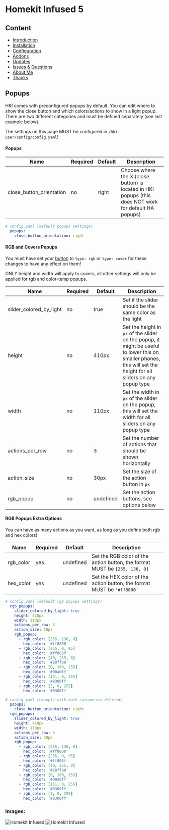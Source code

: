 # Homekit Infused 5

## Content
- [Introduction](../index.md)
- [Installation](../installation.md)
- [Configuration](../configuration.md)
- [Addons](../addons.md)
- [Updates](../updates.md)
- [Issues & Questions](../issues.md)
- [About Me](../about.md)
- [Thanks](../thanks.md)

## Popups

HKI comes with preconfigured popups by default. You can edit where to show the close button and which colors/actions to show in a light popup.
There are two different categories and must be defined separately (see last example below).

The settings on this page MUST be configured in `/hki-user/config/config.yaml`!

#### Popups

| Name | Required | Default | Description |
|----------------------------------|-------------|----------------------|-----------------------------------------------------------------------------------------------------------------------------------------------------------------------------------|
| close_button_orientation | no | right | Choose where the X (close button) is located in HKI popups (this does NOT work for default HA popups) |

```yaml
# config.yaml (default popups settings)
  popups:
    close_button_orientation: right
```

#### RGB and Covers Popups

You must have set your [button](button.md) to `type: rgb` or `type: cover` for these changes to have any effect on them!

ONLY height and width will apply to covers, all other settings will only be applied for rgb and color-temp popups.

| Name | Required | Default | Description |
|----------------------------------|-------------|----------------------|-----------------------------------------------------------------------------------------------------------------------------------------------------------------------------------|
| slider_colored_by_light | no | true | Set if the slider should be the same color as the light |
| height | no | 410px | Set the height in `px` of the slider on the popup, it might be useful to lower this on smaller phones, this will set the height for all sliders on any popup type |
| width | no | 110px | Set the width in `px` of the slider on the popup, this will set the width for all sliders on any popup type |
| actions_per_row | no | 3 | Set the number of actions that should be shown horizontally |
| action_size | no | 30px | Set the size of the action button in `px` |
| rgb_popup | no | undefined | Set the action buttons, see options below |

#### RGB Popups Extra Options

You can have as many actions as you want, as long as you define both rgb and hex colors!

| Name | Required | Default | Description |
|----------------------------------|-------------|----------------------|-----------------------------------------------------------------------------------------------------------------------------------------------------------------------------------|
| rgb_color | yes | undefined | Set the RGB color of the action button, the format MUST be `[255, 136, 0]` |
| hex_color | yes | undefined | Set the HEX color of the action button, the format MUST be `'#ff8800'` |

```yaml
# config.yaml (default rgb popups settings)
  rgb_popups:
    slider_colored_by_light: true
    height: 410px
    width: 110px
    actions_per_row: 3
    action_size: 30px
    rgb_popup: 
      - rgb_color: [255, 136, 0]
        hex_color: '#ff8800'
      - rgb_color: [255, 0, 95]
        hex_color: '#ff005f'
      - rgb_color: [40, 255, 0]
        hex_color: '#28ff00'
      - rgb_color: [0, 160, 255]
        hex_color: '#00a0ff'
      - rgb_color: [131, 0, 255]
        hex_color: '#8300ff'
      - rgb_color: [3, 0, 255]
        hex_color: '#0300ff'
```
```yaml
# config.yaml (example with both categories defined)
  popups:
    close_button_orientation: right
  rgb_popups:
    slider_colored_by_light: true
    height: 410px
    width: 110px
    actions_per_row: 3
    action_size: 30px
    rgb_popup: 
      - rgb_color: [255, 136, 0]
        hex_color: '#ff8800'
      - rgb_color: [255, 0, 95]
        hex_color: '#ff005f'
      - rgb_color: [40, 255, 0]
        hex_color: '#28ff00'
      - rgb_color: [0, 160, 255]
        hex_color: '#00a0ff'
      - rgb_color: [131, 0, 255]
        hex_color: '#8300ff'
      - rgb_color: [3, 0, 255]
        hex_color: '#0300ff'
```

### Images:

![Homekit Infused](../images/hki-popup.png)
![Homekit Infused](../images/hki-button-5.png)
